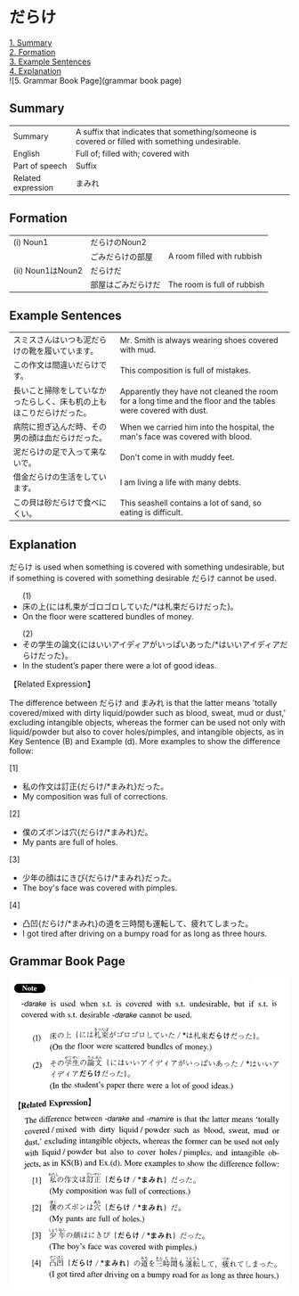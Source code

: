 # だらけ

[1. Summary](#summary)<br>
[2. Formation](#formation)<br>
[3. Example Sentences](#example-sentences)<br>
[4. Explanation](#explanation)<br>
![5. Grammar Book Page](grammar book page)<br>


## Summary

<table><tr>   <td>Summary</td>   <td>A suffix that indicates that something/someone is covered or filled with something undesirable.</td></tr><tr>   <td>English</td>   <td>Full of; filled with; covered with</td></tr><tr>   <td>Part of speech</td>   <td>Suffix</td></tr><tr>   <td>Related expression</td>   <td>まみれ</td></tr></table>

## Formation

<table class="table"> <tbody><tr class="tr head"> <td class="td"><span class="numbers">(i)</span> <span> <span class="bold">Noun<span class="subscript">1</span></span></span></td> <td class="td"><span class="concept">だらけの</span><span>Noun<span class="subscript">2</span></span></td> <td class="td"><span>&nbsp;</span></td> </tr> <tr class="tr"> <td class="td"><span>&nbsp;</span></td> <td class="td"><span>ごみ<span class="concept">だらけの</span>部屋</span> </td> <td class="td"><span>A room filled with rubbish</span></td> </tr> <tr class="tr head"> <td class="td"><span class="numbers">(ii)</span> <span> <span class="bold">Noun<span class="subscript">1</span>はNoun<span class="subscript">2</span></span></span></td> <td class="td"><span class="concept">だらけだ</span> </td> <td class="td"><span>&nbsp;</span></td> </tr> <tr class="tr"> <td class="td"><span>&nbsp;</span></td> <td class="td"><span>部屋はごみ<span class="concept">だらけだ</span></span> </td> <td class="td"><span>The room is full of rubbish</span></td> </tr> </tbody></table>

## Example Sentences

<table><tr>   <td>スミスさんはいつも泥だらけの靴を履いています。</td>   <td>Mr. Smith is always wearing shoes covered with mud.</td></tr><tr>   <td>この作文は間違いだらけです。</td>   <td>This composition is full of mistakes.</td></tr><tr>   <td>長いこと掃除をしていなかったらしく、床も机の上もほこりだらけだった。</td>   <td>Apparently they have not cleaned the room for a long time and the floor and the tables were covered with dust.</td></tr><tr>   <td>病院に担ぎ込んだ時、その男の顔は血だらけだった。</td>   <td>When we carried him into the hospital, the man's face was covered with blood.</td></tr><tr>   <td>泥だらけの足で入って来ないで。</td>   <td>Don't come in with muddy feet.</td></tr><tr>   <td>借金だらけの生活をしています。</td>   <td>I am living a life with many debts.</td></tr><tr>   <td>この貝は砂だらけで食べにくい。</td>   <td>This seashell contains a lot of sand, so eating is difficult.</td></tr></table>

## Explanation

<p><span class="cloze">だらけ</span> is used when something is covered with something undesirable, but if something is covered with something desirable <span class="cloze">だらけ</span> cannot be used.</p>  <ul>(1) <li>床の上{には札束がゴロゴロしていた/*は札束<span class="cloze">だらけ</span>だった}。</li> <li>On the floor were scattered bundles of money.</li> </ul>  <ul>(2) <li>その学生の論文{にはいいアイディアがいっぱいあった/*はいいアイディア<span class="cloze">だらけ</span>だった}。</li> <li>In the student’s paper there were a lot of good ideas.</li> </ul>  <p>【Related Expression】</p>  <p>The difference between <span class="cloze">だらけ</span> and まみれ is that the latter means 'totally covered/mixed with dirty liquid/powder such as blood, sweat, mud or dust,' excluding intangible objects, whereas the former can be used not only with liquid/powder but also to cover holes/pimples, and intangible objects, as in Key Sentence (B) and Example (d). More examples to show the difference follow:</p>  <p>[1]</p>  <ul> <li>私の作文は訂正{<span class="cloze">だらけ</span>/*まみれ}だった。</li> <li>My composition was full of corrections.</li> </ul>  <p>[2]</p>  <ul> <li>僕のズボンは穴{<span class="cloze">だらけ</span>/*まみれ}だ。</li> <li>My pants are full of holes.</li> </ul>  <p>[3]</p>  <ul> <li>少年の顔はにきび{<span class="cloze">だらけ</span>/*まみれ}だった。</li> <li>The boy's face was covered with pimples.</li> </ul>  <p>[4]</p>  <ul> <li>凸凹{<span class="cloze">だらけ</span>/*まみれ}の道を三時間も運転して、疲れてしまった。</li> <li>I got tired after driving on a bumpy road for as long as three hours.</li> </ul>

## Grammar Book Page

![](../img/Intermediateだらけ.png)

